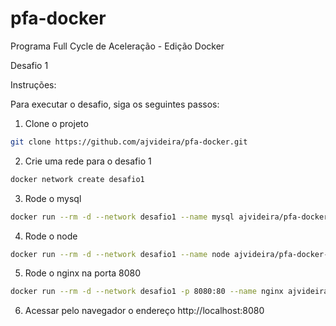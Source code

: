 # pfa-docker

Programa Full Cycle de Aceleração - Edição Docker

Desafio 1

Instruções:

Para executar o desafio, siga os seguintes passos:

1. Clone o projeto

```sh
git clone https://github.com/ajvideira/pfa-docker.git
```

2. Crie uma rede para o desafio 1

```sh
docker network create desafio1
```

3. Rode o mysql

```sh
docker run --rm -d --network desafio1 --name mysql ajvideira/pfa-docker-desafio1-mysql
```

4. Rode o node

```sh
docker run --rm -d --network desafio1 --name node ajvideira/pfa-docker-desafio1-node
```

5. Rode o nginx na porta 8080

```sh
docker run --rm -d --network desafio1 -p 8080:80 --name nginx ajvideira/pfa-docker-desafio1-nginx
```

6. Acessar pelo navegador o endereço http://localhost:8080
